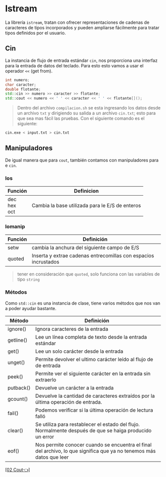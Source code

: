 # Istream

La librería `istream`, tratan con ofrecer representaciones de cadenas de caracteres de tipos 
incorporados y pueden ampliarse fácilmente para tratar tipos definidos por el usuario.

## Cin

La instancia de flujo de entrada estándar `cin`, nos proporciona una interfaz para la entrada 
de datos del teclado. Para esto esto vamos a usar el operador `<<` (get from).

```CPP
int numero;
char caracter;
double flotante;
std::cin >> numero >> caracter >> flotante;
std::cout << numero << ' ' << caracter << ' ' << flotante[]();
```

> Dentro del archivo `compilacion.sh` se esta ingresando los datos desde un archivo `txt` y dirigiendo su salida
> a un archivo `cin.txt`; esto para que sea mas fácil las pruebas. Con el siguiente comando es el siguiente:

```bash
cin.exe < input.txt > cin.txt
```

## Manipuladores

De igual manera que para `cout`, también contamos con manipuladores para e `cin`.

### Ios

| Función                                         | Definicion                                                                            |
| ----------------------------------------------- | ------------------------------------------------------------------------------------- |
| dec<br>hex<br>oct                               | Cambia la base utilizada para le E/S de enteros                                       |

### Iomanip

| Función       | Definición                                                            |
| ------------- | --------------------------------------------------------------------- |
| setw          | cambia la anchura del siguiente campo de E/S                          |
| quoted        | Inserta y extrae cadenas entrecomillas con espacios incrustados       |

> tener en consideración que `quoted`, solo funciona con las variables de tipo `string`

### Métodos

Como `std::cin` es una instancia de clase, tiene varios métodos que nos van a poder ayudar bastante.

| Método    | Definición                                                                                                                                                                                 |
| --------- | ------------------------------------------------------------------------------------------------------------------------------------------------------------------------------------------ |
| ignore()  | Ignora caracteres de la entrada                                                                                                                                                           |
| getline() | Lee un línea completa de texto desde la entrada estándar                                                                                                                                   |
| get()     | Lee un solo carácter desde la entrada                                                                                                                                                      |
| unget()   | Permite devolver el ultimo carácter leído al flujo de de entrada                                                                                                                           |
| peek()    | Permite ver el siguiente carácter en la entrada sin extraerlo                                                                                                                              |
| putback() | Devuelve un carácter a la entrada                                                                                                                                                          |
| gcount()  | Devuelve la cantidad de caracteres extraídos por la última operación de entrada.                                                                                                           |
| fail()    | Podemos verificar si la última operación de lectura falló                                                                                                                                  |
| clear()   | Se utiliza para restablecer el estado del flujo. Normalmente después de que se haiga producido un error                                                                                    |
| eof()     | Nos permite conocer cuando se encuentra el final del archivo, lo que significa que ya no tenemos más datos que leer                                                                        |

[\[02 Cout👈\]](02Cout.md)
